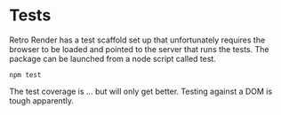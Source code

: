# Tests

Retro Render has a test scaffold set up that unfortunately requires the browser to be loaded and pointed to the server that runs the tests. The package can be launched from a node script called test.

`npm test`

The test coverage is ... but will only get better. Testing against a DOM is tough apparently.